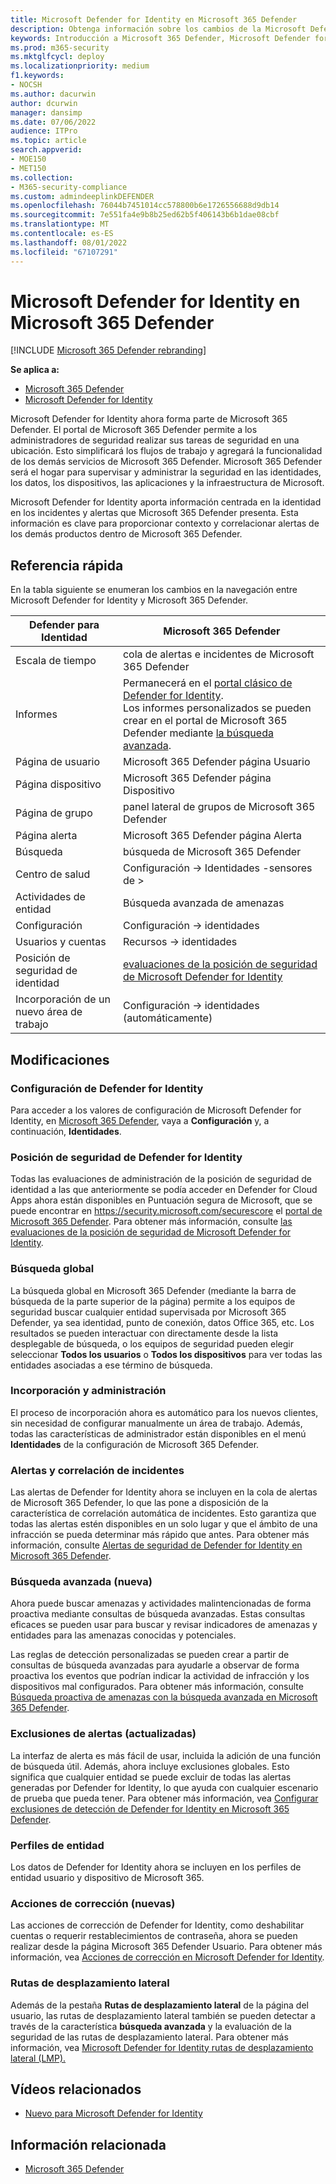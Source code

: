 ```yaml
---
title: Microsoft Defender for Identity en Microsoft 365 Defender
description: Obtenga información sobre los cambios de la Microsoft Defender for Identity a Microsoft 365 Defender
keywords: Introducción a Microsoft 365 Defender, Microsoft Defender for Identity, NDI
ms.prod: m365-security
ms.mktglfcycl: deploy
ms.localizationpriority: medium
f1.keywords:
- NOCSH
ms.author: dacurwin
author: dcurwin
manager: dansimp
ms.date: 07/06/2022
audience: ITPro
ms.topic: article
search.appverid:
- MOE150
- MET150
ms.collection:
- M365-security-compliance
ms.custom: admindeeplinkDEFENDER
ms.openlocfilehash: 76044b7451014cc578800b6e1726556688d9db14
ms.sourcegitcommit: 7e551fa4e9b8b25ed62b5f406143b6b1dae08cbf
ms.translationtype: MT
ms.contentlocale: es-ES
ms.lasthandoff: 08/01/2022
ms.locfileid: "67107291"
---
```

# <a name="microsoft-defender-for-identity-in-microsoft-365-defender"></a>Microsoft Defender for Identity en Microsoft 365 Defender

[!INCLUDE [Microsoft 365 Defender rebranding](../includes/microsoft-defender.md)]

**Se aplica a:**

- [Microsoft 365 Defender](microsoft-365-defender.md)
- [Microsoft Defender for Identity](/defender-for-identity/)

Microsoft Defender for Identity ahora forma parte de Microsoft 365 Defender. El portal de Microsoft 365 Defender permite a los administradores de seguridad realizar sus tareas de seguridad en una ubicación. Esto simplificará los flujos de trabajo y agregará la funcionalidad de los demás servicios de Microsoft 365 Defender. Microsoft 365 Defender será el hogar para supervisar y administrar la seguridad en las identidades, los datos, los dispositivos, las aplicaciones y la infraestructura de Microsoft.

Microsoft Defender for Identity aporta información centrada en la identidad en los incidentes y alertas que Microsoft 365 Defender presenta. Esta información es clave para proporcionar contexto y correlacionar alertas de los demás productos dentro de Microsoft 365 Defender.

## <a name="quick-reference"></a>Referencia rápida

En la tabla siguiente se enumeran los cambios en la navegación entre Microsoft Defender for Identity y Microsoft 365 Defender.

| **Defender para** Identidad  | **Microsoft 365 Defender**                                   |
| -------------------------- | ------------------------------------------------------------ |
| Escala de tiempo                   | cola de alertas e incidentes de Microsoft 365 Defender                |
| Informes                    | Permanecerá en el [portal clásico de Defender for Identity](/defender-for-identity/classic-workspace-portal). <br> Los informes personalizados se pueden crear en el portal de Microsoft 365 Defender mediante [la búsqueda avanzada](#advanced-hunting-new).               |
| Página de usuario                  | Microsoft 365 Defender página Usuario                             |
| Página dispositivo                | Microsoft 365 Defender página Dispositivo                           |
| Página de grupo                 | panel lateral de grupos de Microsoft 365 Defender                      |
| Página alerta                 | Microsoft 365 Defender página Alerta                            |
| Búsqueda                     | búsqueda de Microsoft 365 Defender                                |
| Centro de salud              | Configuración -> Identidades -sensores de >                            |
| Actividades de entidad          | Búsqueda avanzada de amenazas                                             |
| Configuración                   | Configuración -> identidades                                       |
| Usuarios y cuentas         | Recursos -> identidades                                         |
| Posición de seguridad de identidad  | [evaluaciones de la posición de seguridad de Microsoft Defender for Identity](/defender-for-identity/security-assessment) |
| Incorporación de un nuevo área de trabajo | Configuración -> identidades (automáticamente)                       |

## <a name="whats-changed"></a>Modificaciones

### <a name="defender-for-identity-settings"></a>Configuración de Defender for Identity

Para acceder a los valores de configuración de Microsoft Defender for Identity, en [Microsoft 365 Defender](https://security.microsoft.com), vaya a **Configuración** y, a continuación, **Identidades**.

### <a name="defender-for-identity-security-posture"></a>Posición de seguridad de Defender for Identity

Todas las evaluaciones de administración de la posición de seguridad de identidad a las que anteriormente se podía acceder en Defender for Cloud Apps ahora están disponibles en Puntuación segura de Microsoft, que se puede encontrar en <https://security.microsoft.com/securescore> el [portal de Microsoft 365 Defender](https://security.microsoft.com). Para obtener más información, consulte [las evaluaciones de la posición de seguridad de Microsoft Defender for Identity](/defender-for-identity/security-assessment).

### <a name="global-search"></a>Búsqueda global

La búsqueda global en Microsoft 365 Defender (mediante la barra de búsqueda de la parte superior de la página) permite a los equipos de seguridad buscar cualquier entidad supervisada por Microsoft 365 Defender, ya sea identidad, punto de conexión, datos Office 365, etc. Los resultados se pueden interactuar con directamente desde la lista desplegable de búsqueda, o los equipos de seguridad pueden elegir seleccionar **Todos los usuarios** o **Todos los dispositivos**  para ver todas las entidades asociadas a ese término de búsqueda.

### <a name="onboarding-and-administration"></a>Incorporación y administración

El proceso de incorporación ahora es automático para los nuevos clientes, sin necesidad de configurar manualmente un área de trabajo. Además, todas las características de administrador están disponibles en el menú **Identidades** de la configuración de Microsoft 365 Defender.

### <a name="alerting-and-incident-correlation"></a>Alertas y correlación de incidentes

Las alertas de Defender for Identity ahora se incluyen en la cola de alertas de Microsoft 365 Defender, lo que las pone a disposición de la característica de correlación automática de incidentes. Esto garantiza que todas las alertas estén disponibles en un solo lugar y que el ámbito de una infracción se pueda determinar más rápido que antes. Para obtener más información, consulte [Alertas de seguridad de Defender for Identity en Microsoft 365 Defender](/defender-for-identity/manage-security-alerts).

### <a name="advanced-hunting-new"></a>Búsqueda avanzada (nueva)

Ahora puede buscar amenazas y actividades malintencionadas de forma proactiva mediante consultas de búsqueda avanzadas. Estas consultas eficaces se pueden usar para buscar y revisar indicadores de amenazas y entidades para las amenazas conocidas y potenciales.

Las reglas de detección personalizadas se pueden crear a partir de consultas de búsqueda avanzadas para ayudarle a observar de forma proactiva los eventos que podrían indicar la actividad de infracción y los dispositivos mal configurados. Para obtener más información, consulte [Búsqueda proactiva de amenazas con la búsqueda avanzada en Microsoft 365 Defender](advanced-hunting-overview.md).

### <a name="alert-exclusions-updated"></a>Exclusiones de alertas (actualizadas)

La interfaz de alerta es más fácil de usar, incluida la adición de una función de búsqueda útil. Además, ahora incluye exclusiones globales. Esto significa que cualquier entidad se puede excluir de todas las alertas generadas por Defender for Identity, lo que ayuda con cualquier escenario de prueba que pueda tener. Para obtener más información, vea [Configurar exclusiones de detección de Defender for Identity en Microsoft 365 Defender](/defender-for-identity/exclusions).

### <a name="entity-profiles"></a>Perfiles de entidad

Los datos de Defender for Identity ahora se incluyen en los perfiles de entidad usuario y dispositivo de Microsoft 365.

### <a name="remediation-actions-new"></a>Acciones de corrección (nuevas)

Las acciones de corrección de Defender for Identity, como deshabilitar cuentas o requerir restablecimientos de contraseña, ahora se pueden realizar desde la página Microsoft 365 Defender Usuario. Para obtener más información, vea [Acciones de corrección en Microsoft Defender for Identity](/defender-for-identity/remediation-actions).

### <a name="lateral-movement-paths"></a>Rutas de desplazamiento lateral

Además de la pestaña **Rutas de desplazamiento lateral** de la página del usuario, las rutas de desplazamiento lateral también se pueden detectar a través de la característica **búsqueda avanzada** y la evaluación de la seguridad de las rutas de desplazamiento lateral. Para obtener más información, vea [Microsoft Defender for Identity rutas de desplazamiento lateral (LMP).](/defender-for-identity/understand-lateral-movement-paths)

## <a name="related-videos"></a>Vídeos relacionados

- [Nuevo para Microsoft Defender for Identity](https://www.microsoft.com/videoplayer/embed/RE4HcEU)

## <a name="related-information"></a>Información relacionada

- [Microsoft 365 Defender](microsoft-365-defender.md)
